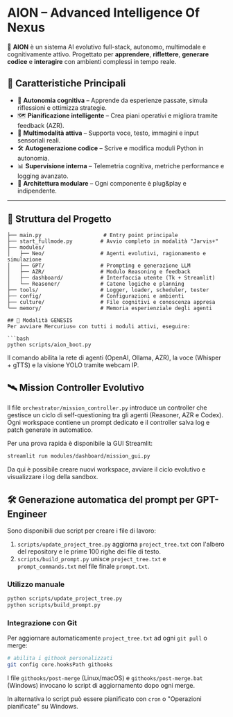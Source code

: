 # AION – Advanced Intelligence Of Nexus

🔬 **AION** è un sistema AI evolutivo full-stack, autonomo, multimodale e cognitivamente attivo.
Progettato per **apprendere**, **riflettere**, **generare codice** e **interagire** con ambienti complessi in tempo reale.

## 🧠 Caratteristiche Principali

- 🧠 **Autonomia cognitiva** – Apprende da esperienze passate, simula riflessioni e ottimizza strategie.
- 🗺️ **Pianificazione intelligente** – Crea piani operativi e migliora tramite feedback (AZR).
- 🎤 **Multimodalità attiva** – Supporta voce, testo, immagini e input sensoriali reali.
- 🛠️ **Autogenerazione codice** – Scrive e modifica moduli Python in autonomia.
- 📊 **Supervisione interna** – Telemetria cognitiva, metriche performance e logging avanzato.
- 🧩 **Architettura modulare** – Ogni componente è plug&play e indipendente.

---

## 📂 Struttura del Progetto

```plaintext
├── main.py                    # Entry point principale
├── start_fullmode.py         # Avvio completo in modalità "Jarvis+"
├── modules/
│   ├── Neo/                  # Agenti evolutivi, ragionamento e simulazione
│   ├── GPT/                  # Prompting e generazione LLM
│   ├── AZR/                  # Modulo Reasoning e feedback
│   ├── dashboard/            # Interfaccia utente (Tk + Streamlit)
│   └── Reasoner/             # Catene logiche e planning
├── tools/                    # Logger, loader, scheduler, tester
├── config/                   # Configurazioni e ambienti
├── culture/                  # File cognitivi e conoscenza appresa
└── memory/                   # Memoria esperienziale degli agenti

## 🚀 Modalità GENESIS
Per avviare Mercurius∞ con tutti i moduli attivi, eseguire:

```bash
python scripts/aion_boot.py
```

Il comando abilita la rete di agenti (OpenAI, Ollama, AZR), la voce (Whisper + gTTS) e la visione YOLO tramite webcam IP.

## 🛰 Mission Controller Evolutivo
Il file `orchestrator/mission_controller.py` introduce un controller che gestisce un ciclo di self-questioning tra gli agenti (Reasoner, AZR e Codex). Ogni workspace contiene un prompt dedicato e il controller salva log e patch generate in automatico.

Per una prova rapida è disponibile la GUI Streamlit:

```bash
streamlit run modules/dashboard/mission_gui.py
```

Da qui è possibile creare nuovi workspace, avviare il ciclo evolutivo e visualizzare i log della sandbox.

## 🛠 Generazione automatica del prompt per GPT-Engineer

Sono disponibili due script per creare i file di lavoro:

1. `scripts/update_project_tree.py` aggiorna `project_tree.txt` con l'albero del repository e le prime 100 righe dei file di testo.
2. `scripts/build_prompt.py` unisce `project_tree.txt` e `prompt_commands.txt` nel file finale `prompt.txt`.

### Utilizzo manuale

```bash
python scripts/update_project_tree.py
python scripts/build_prompt.py
```

### Integrazione con Git

Per aggiornare automaticamente `project_tree.txt` ad ogni `git pull` o merge:

```bash
# abilita i githook personalizzati
git config core.hooksPath githooks
```

I file `githooks/post-merge` (Linux/macOS) e `githooks/post-merge.bat` (Windows)
invocano lo script di aggiornamento dopo ogni merge.

In alternativa lo script può essere pianificato con `cron` o "Operazioni pianificate" su Windows.

